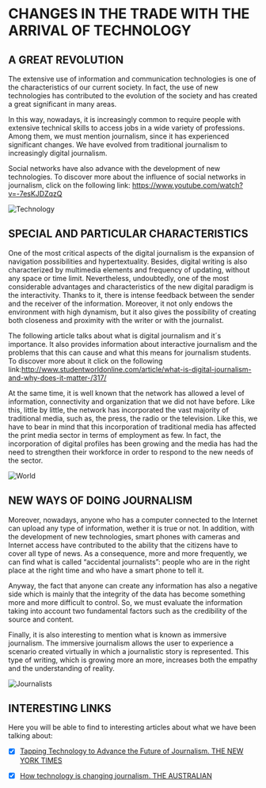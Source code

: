 
# **CHANGES IN THE TRADE WITH THE ARRIVAL OF TECHNOLOGY**

## A GREAT REVOLUTION

The extensive use of information and communication technologies is one of the characteristics of our current society. In fact, the use of new technologies has contributed to the evolution of the society and has created a great significant in many areas.  

In this way, nowadays, it is increasingly common to require people with extensive technical skills to access jobs in a wide variety of professions. Among them, we must mention journalism, since it has experienced significant changes. We have evolved from traditional journalism to increasingly digital journalism. 


Social networks have also advance with the development of new technologies. To discover more about the influence of social networks in journalism, click on the following link: https://www.youtube.com/watch?v=-7esKJDZqzQ 

![Technology](http://www.studentworldonline.com/userfiles/images/digital%20journalism.jpg)

## SPECIAL AND PARTICULAR CHARACTERISTICS

One of the most critical aspects of the digital journalism is the expansion of navigation possibilities and hypertextuality. Besides, digital writing is also characterized by multimedia elements and frequency of updating, without any space or time limit. Nevertheless, undoubtedly, one of the most considerable advantages and characteristics of the new digital paradigm is the interactivity. Thanks to it, there is intense feedback between the sender and the receiver of the information. Moreover, it not only endows the environment with high dynamism, but it also gives the possibility of creating both closeness and proximity with the writer or with the journalist.

The following article talks about what is digital journalism and it´s importance. It also provides information about interactive journalism and the problems that this can cause and what this means for journalism students. To discover more about it click on the following link:http://www.studentworldonline.com/article/what-is-digital-journalism-and-why-does-it-matter-/317/

At the same time, it is well known that the network has allowed a level of information, connectivity and organization that we did not have before. Like this, little by little, the network has incorporated the vast majority of traditional media, such as, the press, the radio or the television. Like this, we have to bear in mind that this incorporation of traditional media has affected the print media sector in terms of employment as few. In fact, the incorporation of digital profiles has been growing and the media has had the need to strengthen their workforce in order to respond to the new needs of the sector. 

![World](https://www.itforum365.com.br/wp-content/uploads/2017/10/mundo-conectado.jpg)

## NEW WAYS OF DOING JOURNALISM

Moreover, nowadays, anyone who has a computer connected to the Internet can upload any type of information, wether it is true or not. In addition, with the development of new technologies,  smart phones with cameras and Internet access have contributed to the ability that the citizens have to cover all type of news. As a consequence, more and more frequently, we can find what is called “accidental journalists”: people who are in the right place at the right time and who have a smart phone to tell it.   


Anyway, the fact that anyone can create any information has also a negative side which is mainly that the integrity of the data has become something more and more difficult to control. So, we must evaluate the information taking into account two fundamental factors such as the credibility of the source and content.

Finally, it is also interesting to mention what is known as immersive journalism. The immersive journalism allows the user to experience a scenario created virtually in which a journalistic story is represented. This type of writing, which is growing more an more, increases both the empathy and the understanding of reality. 

![Journalists](https://colectivonovecento.files.wordpress.com/2013/01/tablet-2.jpg)

## INTERESTING LINKS

Here you will be able to find to interesting articles about what we have been talking about:
- [X] [Tapping Technology to Advance the Future of Journalism. THE NEW YORK TIMES](https://www.nytimes.com/2018/01/03/technology/personaltech/technology-future-journalism.html)
- [X] [How technology is changing journalism. THE AUSTRALIAN](https://www.theaustralian.com.au/business/media/technology-changing-journalism/news-story/04f969acd1c00ab4f6fafec70d10cc19?sv=d934692e883c7c426f940888542181da)


